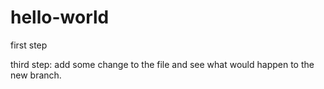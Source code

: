 # hello-world
first step



third step:
add some change to the file and see what would happen to the new branch.


